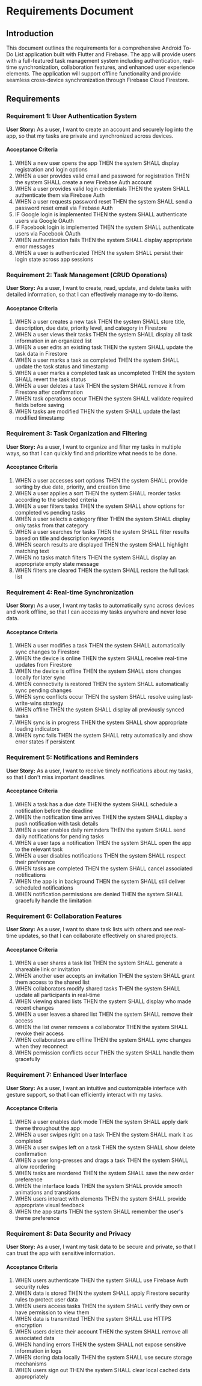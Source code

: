 # Requirements Document

## Introduction

This document outlines the requirements for a comprehensive Android To-Do List application built with Flutter and Firebase. The app will provide users with a full-featured task management system including authentication, real-time synchronization, collaboration features, and enhanced user experience elements. The application will support offline functionality and provide seamless cross-device synchronization through Firebase Cloud Firestore.

## Requirements

### Requirement 1: User Authentication System

**User Story:** As a user, I want to create an account and securely log into the app, so that my tasks are private and synchronized across devices.

#### Acceptance Criteria

1. WHEN a new user opens the app THEN the system SHALL display registration and login options
2. WHEN a user provides valid email and password for registration THEN the system SHALL create a new Firebase Auth account
3. WHEN a user provides valid login credentials THEN the system SHALL authenticate them via Firebase Auth
4. WHEN a user requests password reset THEN the system SHALL send a password reset email via Firebase Auth
5. IF Google login is implemented THEN the system SHALL authenticate users via Google OAuth
6. IF Facebook login is implemented THEN the system SHALL authenticate users via Facebook OAuth
7. WHEN authentication fails THEN the system SHALL display appropriate error messages
8. WHEN a user is authenticated THEN the system SHALL persist their login state across app sessions

### Requirement 2: Task Management (CRUD Operations)

**User Story:** As a user, I want to create, read, update, and delete tasks with detailed information, so that I can effectively manage my to-do items.

#### Acceptance Criteria

1. WHEN a user creates a new task THEN the system SHALL store title, description, due date, priority level, and category in Firestore
2. WHEN a user views their tasks THEN the system SHALL display all task information in an organized list
3. WHEN a user edits an existing task THEN the system SHALL update the task data in Firestore
4. WHEN a user marks a task as completed THEN the system SHALL update the task status and timestamp
5. WHEN a user marks a completed task as uncompleted THEN the system SHALL revert the task status
6. WHEN a user deletes a task THEN the system SHALL remove it from Firestore after confirmation
7. WHEN task operations occur THEN the system SHALL validate required fields before saving
8. WHEN tasks are modified THEN the system SHALL update the last modified timestamp

### Requirement 3: Task Organization and Filtering

**User Story:** As a user, I want to organize and filter my tasks in multiple ways, so that I can quickly find and prioritize what needs to be done.

#### Acceptance Criteria

1. WHEN a user accesses sort options THEN the system SHALL provide sorting by due date, priority, and creation time
2. WHEN a user applies a sort THEN the system SHALL reorder tasks according to the selected criteria
3. WHEN a user filters tasks THEN the system SHALL show options for completed vs pending tasks
4. WHEN a user selects a category filter THEN the system SHALL display only tasks from that category
5. WHEN a user searches for tasks THEN the system SHALL filter results based on title and description keywords
6. WHEN search results are displayed THEN the system SHALL highlight matching text
7. WHEN no tasks match filters THEN the system SHALL display an appropriate empty state message
8. WHEN filters are cleared THEN the system SHALL restore the full task list

### Requirement 4: Real-time Synchronization

**User Story:** As a user, I want my tasks to automatically sync across devices and work offline, so that I can access my tasks anywhere and never lose data.

#### Acceptance Criteria

1. WHEN a user modifies a task THEN the system SHALL automatically sync changes to Firestore
2. WHEN the device is online THEN the system SHALL receive real-time updates from Firestore
3. WHEN the device is offline THEN the system SHALL store changes locally for later sync
4. WHEN connectivity is restored THEN the system SHALL automatically sync pending changes
5. WHEN sync conflicts occur THEN the system SHALL resolve using last-write-wins strategy
6. WHEN offline THEN the system SHALL display all previously synced tasks
7. WHEN sync is in progress THEN the system SHALL show appropriate loading indicators
8. WHEN sync fails THEN the system SHALL retry automatically and show error states if persistent

### Requirement 5: Notifications and Reminders

**User Story:** As a user, I want to receive timely notifications about my tasks, so that I don't miss important deadlines.

#### Acceptance Criteria

1. WHEN a task has a due date THEN the system SHALL schedule a notification before the deadline
2. WHEN the notification time arrives THEN the system SHALL display a push notification with task details
3. WHEN a user enables daily reminders THEN the system SHALL send daily notifications for pending tasks
4. WHEN a user taps a notification THEN the system SHALL open the app to the relevant task
5. WHEN a user disables notifications THEN the system SHALL respect their preference
6. WHEN tasks are completed THEN the system SHALL cancel associated notifications
7. WHEN the app is in background THEN the system SHALL still deliver scheduled notifications
8. WHEN notification permissions are denied THEN the system SHALL gracefully handle the limitation

### Requirement 6: Collaboration Features

**User Story:** As a user, I want to share task lists with others and see real-time updates, so that I can collaborate effectively on shared projects.

#### Acceptance Criteria

1. WHEN a user shares a task list THEN the system SHALL generate a shareable link or invitation
2. WHEN another user accepts an invitation THEN the system SHALL grant them access to the shared list
3. WHEN collaborators modify shared tasks THEN the system SHALL update all participants in real-time
4. WHEN viewing shared lists THEN the system SHALL display who made recent changes
5. WHEN a user leaves a shared list THEN the system SHALL remove their access
6. WHEN the list owner removes a collaborator THEN the system SHALL revoke their access
7. WHEN collaborators are offline THEN the system SHALL sync changes when they reconnect
8. WHEN permission conflicts occur THEN the system SHALL handle them gracefully

### Requirement 7: Enhanced User Interface

**User Story:** As a user, I want an intuitive and customizable interface with gesture support, so that I can efficiently interact with my tasks.

#### Acceptance Criteria

1. WHEN a user enables dark mode THEN the system SHALL apply dark theme throughout the app
2. WHEN a user swipes right on a task THEN the system SHALL mark it as completed
3. WHEN a user swipes left on a task THEN the system SHALL show delete confirmation
4. WHEN a user long-presses and drags a task THEN the system SHALL allow reordering
5. WHEN tasks are reordered THEN the system SHALL save the new order preference
6. WHEN the interface loads THEN the system SHALL provide smooth animations and transitions
7. WHEN users interact with elements THEN the system SHALL provide appropriate visual feedback
8. WHEN the app starts THEN the system SHALL remember the user's theme preference

### Requirement 8: Data Security and Privacy

**User Story:** As a user, I want my task data to be secure and private, so that I can trust the app with sensitive information.

#### Acceptance Criteria

1. WHEN users authenticate THEN the system SHALL use Firebase Auth security rules
2. WHEN data is stored THEN the system SHALL apply Firestore security rules to protect user data
3. WHEN users access tasks THEN the system SHALL verify they own or have permission to view them
4. WHEN data is transmitted THEN the system SHALL use HTTPS encryption
5. WHEN users delete their account THEN the system SHALL remove all associated data
6. WHEN handling errors THEN the system SHALL not expose sensitive information in logs
7. WHEN storing data locally THEN the system SHALL use secure storage mechanisms
8. WHEN users sign out THEN the system SHALL clear local cached data appropriately